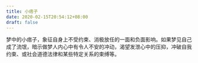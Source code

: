 ```yaml
---
title: 小痞子
date: 2020-02-15T20:54:12+08:00
draft: false
---
```


梦中的小痞子，象征自身上不受约束、消极放任的一面和负面影响。如果梦见自己成了流氓，暗示做梦人内心中有令人不安的冲动，渴望发泄心中的压抑，冲破自我约束、或社会道德法律和某些特定关系的束缚等。